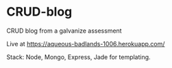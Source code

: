 # CRUD-blog
CRUD blog from a galvanize assessment

Live at https://aqueous-badlands-1006.herokuapp.com/

Stack: Node, Mongo, Express, Jade for templating.
